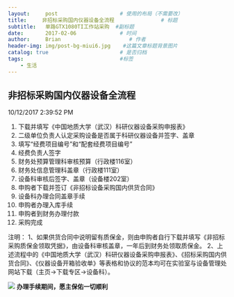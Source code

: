 ```yaml
---
layout:     post                    # 使用的布局（不需要改）
title:     非招标采购国内仪器设备全流程               # 标题 
subtitle:   单路GTX1080TI工作站采购  #副标题
date:       2017-02-06              # 时间
author:     Brian                      # 作者
header-img: img/post-bg-miui6.jpg    #这篇文章标题背景图片
catalog: true                       # 是否归档
tags:                               #标签
    - 生活
---
```


## 非招标采购国内仪器设备全流程
10/12/2017 2:39:52 PM 
1. 下载并填写《中国地质大学（武汉）科研仪器设备采购申报表》
2. 二级单位负责人认定采购设备是否属于科研仪器设备并签字、盖章
3. 填写“经费项目编号”和“配套经费项目编号”
4. 经费负责人签字
5. 财务处预算管理科审核预算（行政楼116室）
6. 财务处信息管理科盖章（行政楼111室）
7. 设备科审核后签字、盖章（设备楼202室）
8. 申购者下载并签订《非招标设备采购国内供货合同》
9. 设备科办理合同盖章手续
10. 申购者办理入库手续
11. 申购者到财务办理付款
12. 采购完成

注明：
1、如果供货合同中说明留有质保金，则由申购者自行下载并填写《非招标采购质保金领取凭据》，由设备科审核盖章，一年后到财务处领取质保金。
2、上述流程中的《中国地质大学（武汉）科研仪器设备采购申报表》、《招标采购国内供货合同》、《仪器设备开箱验收单》等表格和协议的范本均可在实验室与设备管理处网站下载（主页→下载专区→设备科）。


![](https://i.imgur.com/8yb6HYq.jpg)
**办理手续期间，愿主保佑一切顺利**



















